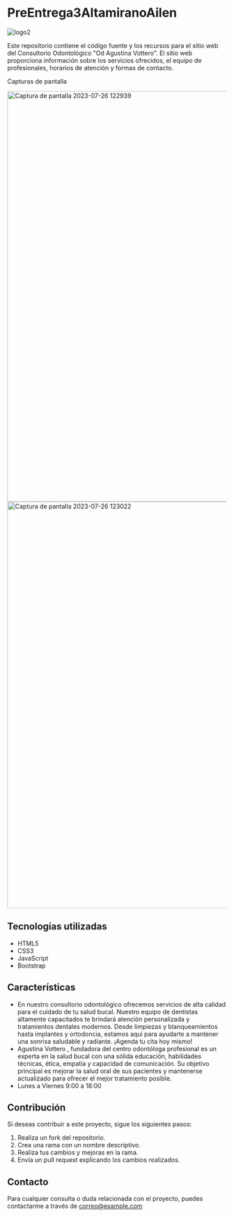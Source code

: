 # PreEntrega3AltamiranoAilen


![logo2](https://github.com/ailenaa/PreEntrega3AltamiranoAilen/assets/112736256/885ba5ea-7494-4aac-a0e6-e65e0fa6d947)

Este repositorio contiene el código fuente y los recursos para el sitio web del Consultorio Odontológico "Od Agustina Vottero". 
El sitio web proporciona información sobre los servicios ofrecidos, el equipo de profesionales, horarios de atención y formas de contacto.

Capturas de pantalla

<img width="943" alt="Captura de pantalla 2023-07-26 122939" src="https://github.com/ailenaa/PreEntrega3AltamiranoAilen/assets/112736256/1f2add88-ad7c-4e7f-94a7-fabe0f49ea5f">

<img width="934" alt="Captura de pantalla 2023-07-26 123022" src="https://github.com/ailenaa/PreEntrega3AltamiranoAilen/assets/112736256/0caee13b-fadb-4ce5-abf3-6c5297a91c52">

## Tecnologías utilizadas

- HTML5
- CSS3
- JavaScript
- Bootstrap 

## Características

- En nuestro consultorio odontológico ofrecemos servicios de alta calidad para el cuidado de tu salud bucal. Nuestro equipo de dentistas altamente capacitados te brindará atención personalizada y tratamientos dentales modernos. Desde limpiezas y blanqueamientos hasta implantes y ortodoncia, estamos aquí para ayudarte a mantener una sonrisa saludable y radiante. ¡Agenda tu cita hoy mismo!
- Agustina Vottero , fundadora del centro odontóloga profesional es un experta en la salud bucal con una sólida educación, habilidades técnicas, ética, empatía y capacidad de comunicación. Su objetivo principal es mejorar la salud oral de sus pacientes y mantenerse actualizado para ofrecer el mejor tratamiento posible.
- Lunes a Viernes 9:00 a 18:00

## Contribución

Si deseas contribuir a este proyecto, sigue los siguientes pasos:

1. Realiza un fork del repositorio.
2. Crea una rama con un nombre descriptivo.
3. Realiza tus cambios y mejoras en la rama.
4. Envía un pull request explicando los cambios realizados.


## Contacto

Para cualquier consulta o duda relacionada con el proyecto, puedes contactarme a través de [correo@example.com](altamiranoailen95@gmail.com)

